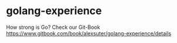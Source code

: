 # golang-experience
How strong is Go? Check our Git-Book https://www.gitbook.com/book/alexsuter/golang-experience/details
